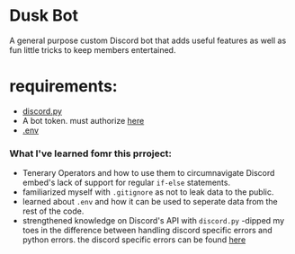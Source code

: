 # Dusk Bot
A general purpose custom Discord bot that adds useful features as well as fun little tricks to keep members entertained.  

# requirements:
- [discord.py](https://github.com/Rapptz/discord.py)
- A bot token. must authorize [here](https://discord.com/developers/applications)
- [.env](https://pypi.org/project/python-dotenv/)

### What I've learned fomr this prroject:
- Tenerary Operators and how to use them to circumnavigate Discord embed's lack of support for regular `if-else` statements.
- familiarized myself with `.gitignore` as not to leak data to the public.
- learned about `.env` and how it can be used to seperate data from the rest of the code.
- strengthened knowledge on Discord's API with `discord.py`
-dipped my toes in the difference between handling discord specific errors and python errors. the discord specific errors can be found [here](https://discordpy.readthedocs.io/en/latest/api.html#discord.DiscordException) 